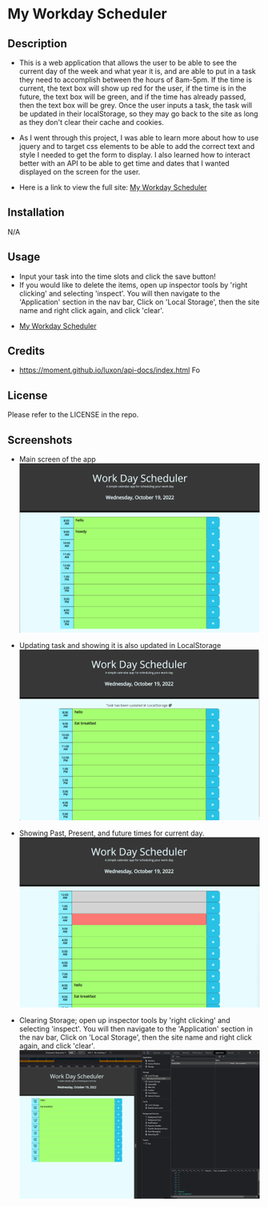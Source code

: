 # My Workday Scheduler

## Description
- This is a web application that allows the user to be able to see the current day of the week and what year it is, and are able to put in a task they need to accomplish between the hours of 8am-5pm. If the time is current, the text box will show up red for the user, if the time is in the future, the text box will be green, and if the time has already passed, then the text box will be grey. Once the user inputs a task, the task will be updated in their localStorage, so they may go back to the site as long as they don't clear their cache and cookies.

- As I went through this project, I was able to learn more about how to use jquery and to target css elements to be able to add the correct text and style I needed to get the form to display. I also learned how to interact better with an API to be able to get time and dates that I wanted displayed on the screen for the user.
- Here is a link to view the full site: [My Workday Scheduler](https://canadianfaller7.github.io/my-work-day-scheduler/ "Named link title")

## Installation
N/A

## Usage
- Input your task into the time slots and click the save button!
- If you would like to delete the items, open up inspector tools by 'right clicking' and selecting 'inspect'. You will then navigate to the 'Application' section in the nav bar, Click on 'Local Storage', then the site name and right click again, and click 'clear'.  
* [My Workday Scheduler](https://canadianfaller7.github.io/my-work-day-scheduler/ "Named link title")

## Credits
- https://moment.github.io/luxon/api-docs/index.html Fo

## License
Please refer to the LICENSE in the repo.

## Screenshots

- Main screen of the app
![Alt text](./assets/images/main-screen.png?raw=true "Optional Title")

- Updating task and showing it is also updated in LocalStorage
![Alt text](./assets/images/udpated-local-storage.png?raw=true "Optional Title")

- Showing Past, Present, and future times for current day.
![Alt text](./assets/images/showing-past-pres-time.png?raw=true "Optional Title")

- Clearing Storage; open up inspector tools by 'right clicking' and selecting 'inspect'. You will then navigate to the 'Application' section in the nav bar, Click on 'Local Storage', then the site name and right click again, and click 'clear'.
![Alt text](./assets/images/clear-storage.png?raw=true "Optional Title")
